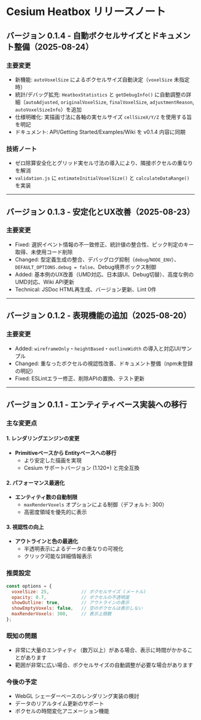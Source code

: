 # Cesium Heatbox リリースノート

## バージョン 0.1.4 - 自動ボクセルサイズとドキュメント整備（2025-08-24）

### 主要変更
- 新機能: `autoVoxelSize` によるボクセルサイズ自動決定（`voxelSize` 未指定時）
- 統計/デバッグ拡充: `HeatboxStatistics` と `getDebugInfo()` に自動調整の詳細（`autoAdjusted`, `originalVoxelSize`, `finalVoxelSize`, `adjustmentReason`, `autoVoxelSizeInfo`）を追加
- 仕様明確化: 実描画寸法に各軸の実セルサイズ `cellSizeX/Y/Z` を使用する旨を明記
- ドキュメント: API/Getting Started/Examples/Wiki を v0.1.4 内容に同期

### 技術ノート
- ゼロ除算安全化とグリッド実セル寸法の導入により、隣接ボクセルの重なりを解消
- `validation.js` に `estimateInitialVoxelSize()` と `calculateDataRange()` を実装

---

## バージョン 0.1.3 - 安定化とUX改善（2025-08-23）

### 主要変更
- Fixed: 選択イベント情報の不一致修正、統計値の整合性、ピック判定のキー取得、未使用コード削除
- Changed: 型定義生成の整合、デバッグログ抑制（`debug`/`NODE_ENV`）、`DEFAULT_OPTIONS.debug = false`、Debug境界ボックス制御
- Added: 基本例のUX改善（UMD対応、日本語UI、Debug切替）、高度な例のUMD対応、Wiki API更新
- Technical: JSDoc HTML再生成、バージョン更新、Lint 0件

---

## バージョン 0.1.2 - 表現機能の追加（2025-08-20）

### 主要変更
- Added: `wireframeOnly`・`heightBased`・`outlineWidth` の導入と対応UI/サンプル
- Changed: 重なったボクセルの視認性改善、ドキュメント整備（npm未登録の明記）
- Fixed: ESLintエラー修正、削除APIの置換、テスト更新

---

## バージョン 0.1.1 - エンティティベース実装への移行

### 主な変更点

#### 1. レンダリングエンジンの変更
- **Primitiveベースから Entityベースへの移行**
  - より安定した描画を実現
  - Cesium サポートバージョン (1.120+) と完全互換

#### 2. パフォーマンス最適化
- **エンティティ数の自動制限**
  - `maxRenderVoxels` オプションによる制御（デフォルト: 300）
  - 高密度領域を優先的に表示

#### 3. 視認性の向上
- **アウトラインと色の最適化**
  - 半透明表示によるデータの重なりの可視化
  - クリック可能な詳細情報表示

### 推奨設定

```javascript
const options = {
  voxelSize: 25,            // ボクセルサイズ (メートル)
  opacity: 0.7,             // ボクセルの不透明度
  showOutline: true,        // アウトラインの表示
  showEmptyVoxels: false,   // 空のボクセルは表示しない
  maxRenderVoxels: 300,     // 表示上限数
};
```

### 既知の問題
- 非常に大量のエンティティ（数万以上）がある場合、表示に時間がかかることがあります
- 範囲が非常に広い場合、ボクセルサイズの自動調整が必要な場合があります

### 今後の予定
- WebGL シェーダーベースのレンダリング実装の検討
- データのリアルタイム更新のサポート
- ボクセルの時間変化アニメーション機能
